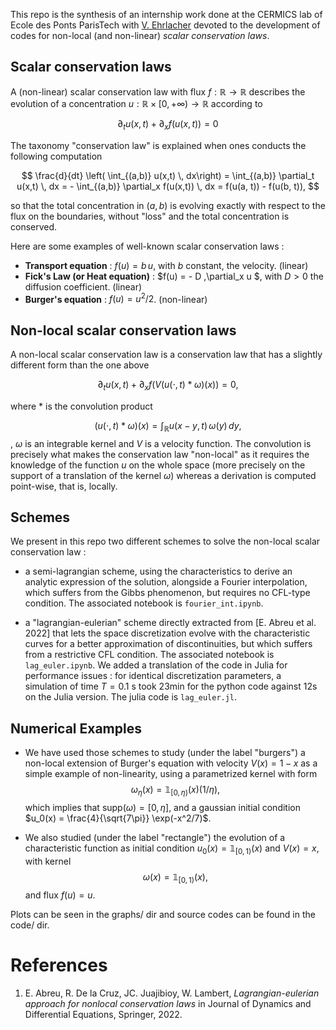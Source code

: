 
This repo is the synthesis of an internship work done at the CERMICS lab of Ecole des Ponts ParisTech with [V. Ehrlacher](https://team.inria.fr/matherials/team-members/virginie-ehrlacher-galland/) devoted to the development of codes for non-local (and non-linear) *scalar conservation laws*. 


## Scalar conservation laws

A (non-linear) scalar conservation law with flux $f: \mathbb{R} \rightarrow \mathbb{R}$ describes the evolution of a concentration $u: \mathbb{R} \times [0, +\infty) \rightarrow \mathbb{R}$ according to 

$$
    \partial_t u(x,t) + \partial_x f(u(x,t)) = 0
$$

The taxonomy "conservation law" is explained when ones conducts the following computation 

$$
    \frac{d}{dt} \left( \int_{(a,b)} u(x,t) \, dx\right) = \int_{(a,b)} \partial_t u(x,t) \, dx = - \int_{(a,b)} \partial_x f(u(x,t)) \, dx
    = f(u(a, t)) - f(u(b, t)),
$$

so that the total concentration in $(a,b)$ is evolving exactly with respect to the flux on the boundaries, without  "loss" and the total concentration is conserved.

Here are some examples of well-known scalar conservation laws :

- **Transport equation** : $f(u) = b\,u$, with $b$ constant, the velocity. (linear)
- **Fick's Law (or Heat equation)** : $f(u) = - D \,\partial_x u $, with $D>0$ the diffusion coefficient. (linear)
- **Burger's equation** : $f(u) = u^2/2$. (non-linear)

## Non-local scalar conservation laws

A non-local scalar conservation law is a conservation law that has a slightly different form than the one above 

$$ 
\partial_t u(x,t) + \partial_x f(V(u(\cdot,t) \ast \omega)(x)) = 0,
$$

where $\ast$ is the convolution product 

$$
    (u(\cdot,t) \ast \omega) (x) = \int_{\mathbb{R}} u(x-y, t) \, \omega(y) \, dy,
$$
, $\omega$ is an integrable kernel and $V$ is a velocity function. The convolution is precisely what makes the conservation law "non-local" as it requires the knowledge of the function $u$ on the whole space (more precisely on the support of a translation of the kernel $\omega$) whereas a derivation is computed point-wise, that is, locally. 

## Schemes 

We present in this repo two different schemes to solve the non-local scalar conservation law : 

- a semi-lagrangian scheme, using the characteristics to derive an analytic expression of the solution, alongside a Fourier interpolation, which suffers from the Gibbs phenomenon, but requires no $\text{CFL}$-type condition. The associated notebook is ```fourier_int.ipynb```.

- a "lagrangian-eulerian" scheme directly extracted from [E. Abreu et al. 2022] that lets the space discretization evolve with the characteristic curves for a better approximation of discontinuities, but which suffers from a restrictive $\text{CFL}$ condition. The associated notebook is ```lag_euler.ipynb```. We added a translation of the code in Julia for performance issues : for identical discretization parameters, a simulation of time $T=0.1$ s took 23min for the python code against 12s on the Julia version. The julia code is ```lag_euler.jl```.

## Numerical Examples

- We have used those schemes to study (under the label "burgers") a non-local extension of Burger's equation with velocity $V(x) = 1-x$ as a simple example of non-linearity, using a parametrized kernel with form 
$$
    \omega_{\eta}(x) = \mathbb{1}_{[0,\eta)}(x) (1/\eta),
$$
which implies that $\text{supp}(\omega) = [0, \eta]$, and a gaussian initial condition $u_0(x) = \frac{4}{\sqrt{7\pi}} \exp(-x^2/7)$.

- We also studied (under the label "rectangle") the evolution of a characteristic function as initial condition $u_0(x) = \mathbb{1}_{[0,1)}(x)$ and $V(x)=x$, with kernel 
$$
\omega(x) = \mathbb{1}_{[0, 1)}(x),
$$ 
and flux $f(u) = u$.

Plots can be seen in the graphs/ dir and source codes can be found in the code/ dir. 


# References 

1) E. Abreu, R. De la Cruz, JC. Juajibioy, W. Lambert, *Lagrangian-eulerian approach for nonlocal conservation laws* in Journal of Dynamics and Differential Equations, Springer, 2022.

